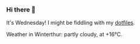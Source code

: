 ### Hi there :wave:

It's Wednesday! I might be fiddling with my [dotfiles](https://github.com/bewuethr/dotfiles).

Weather in Winterthur: partly cloudy, at +16°C.
